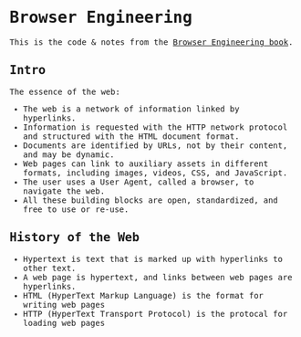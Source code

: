 <samp>

# Browser Engineering

This is the code & notes from the [Browser Engineering book](https://browser.engineering).

## Intro

The essence of the web:

- The web is a network of information linked by hyperlinks.
- Information is requested with the HTTP network protocol and structured with the HTML document format.
- Documents are identified by URLs, not by their content, and may be dynamic.
- Web pages can link to auxiliary assets in different formats, including images, videos, CSS, and JavaScript.
- The user uses a User Agent, called a browser, to navigate the web.
- All these building blocks are open, standardized, and free to use or re-use.

## History of the Web

- Hypertext is text that is marked up with hyperlinks to other text.
- A web page is hypertext, and links between web pages are hyperlinks.
- HTML (HyperText Markup Language) is the format for writing web pages
- HTTP (HyperText Transport Protocol) is the protocal for loading web pages

</samp>
